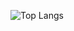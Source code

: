 ![Top Langs](https://github-readme-stats.vercel.app/api/top-langs/?username=Andreas-Westh&layout=pie&theme=transparent)

